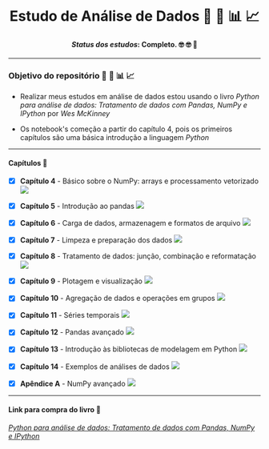 <div align="center">
    <h1>
        Estudo de Análise de Dados 📝 🧾 📊 📈
    </h1>
    <h4>
        <i>Status dos estudos</i>: Completo. 🤓 🤓 🥰
    </h4> 
</div>

---

### Objetivo do repositório 📝 🧾 📊 📈

- Realizar meus estudos em análise de dados estou usando o livro *Python para análise de dados: Tratamento de dados com Pandas, NumPy e IPython* por *Wes McKinney*


- Os notebook's começão a partir do capítulo 4, pois os primeiros capítulos são uma básica introdução a linguagem *Python*

---

#### Capítulos 📖

- [X] **Capítulo 4** - Básico sobre o NumPy: arrays e processamento vetorizado [![](https://colab.research.google.com/assets/colab-badge.svg)](https://colab.research.google.com/drive/1cHH_86TwlP52hjufcKRHIxCjYBqu2ZBw?usp=sharing)


- [X] **Capítulo 5** - Introdução ao pandas [![](https://colab.research.google.com/assets/colab-badge.svg)](https://colab.research.google.com/drive/1emCw7IXJe5_YulJFqtqlQWQkjqMAO0ES?usp=sharing)

- [X] **Capítulo 6** - Carga de dados, armazenagem e formatos de arquivo [![](https://colab.research.google.com/assets/colab-badge.svg)](https://colab.research.google.com/drive/1_ocB_47oYbgyd_hDvkIGFeXTMBWxhODa?usp=sharing)

- [X] **Capítulo 7** - Limpeza e preparação dos dados [![](https://colab.research.google.com/assets/colab-badge.svg)](https://colab.research.google.com/drive/1lhemGwgpJpximpTufN0qMzEADxIRiPE7?usp=sharing)

- [X] **Capítulo 8** - Tratamento de dados: junção, combinação e reformatação [![](https://colab.research.google.com/assets/colab-badge.svg)](https://colab.research.google.com/drive/1_388F_QEKgQgTlJ3d6LLHUZGWLRtlgdM?usp=sharing)

- [X] **Capítulo 9** - Plotagem e visualização [![](https://colab.research.google.com/assets/colab-badge.svg)](https://colab.research.google.com/drive/1LNmq8ZeaO8O67wuNPWAtySdvXIgH-DUQ?usp=sharing)

- [X] **Capítulo 10** - Agregação de dados e operações em grupos [![](https://colab.research.google.com/assets/colab-badge.svg)](https://colab.research.google.com/drive/1uXgC6W30QxOLR6SzjHqAy6nuBPFSBbsq?usp=sharing)

- [X] **Capítulo 11** - Séries temporais [![](https://colab.research.google.com/assets/colab-badge.svg)](https://colab.research.google.com/drive/1CEWhTnqkSjZm_qGPgAhucsBuHOWjucgp?usp=sharing)

- [X] **Capítulo 12** - Pandas avançado [![](https://colab.research.google.com/assets/colab-badge.svg)](https://colab.research.google.com/drive/1MNk5PJp6ZC5v_qa5zWdQ-Zwh1z2K5w_E?usp=sharing)

- [X] **Capítulo 13** - Introdução às bibliotecas de modelagem em Python [![](https://colab.research.google.com/assets/colab-badge.svg)](https://colab.research.google.com/drive/1B8vE4EAQeLs3bD9r6z-tN4FWkYNwrMZS?usp=sharing)


- [X] **Capítulo 14** - Exemplos de análises de dados [![](https://colab.research.google.com/assets/colab-badge.svg)](https://colab.research.google.com/drive/18DB7zR7FFXFBMHrrv53sMjCJHswXnJke?usp=sharing)


- [X] **Apêndice A** - NumPy avançado [![](https://colab.research.google.com/assets/colab-badge.svg)](https://colab.research.google.com/drive/1a7d6ak9qml0rakWt41OlSggB-TE8KeVh?usp=sharing)


---

#### Link para compra do livro 📘

[*Python para análise de dados: Tratamento de dados com Pandas, NumPy e IPython*](https://www.amazon.com.br/Python-Para-An%C3%A1lise-Dados-Tratamento/dp/8575226479)

